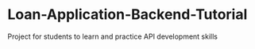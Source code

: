 # Loan-Application-Backend-Tutorial
Project for students to learn and practice API development skills
